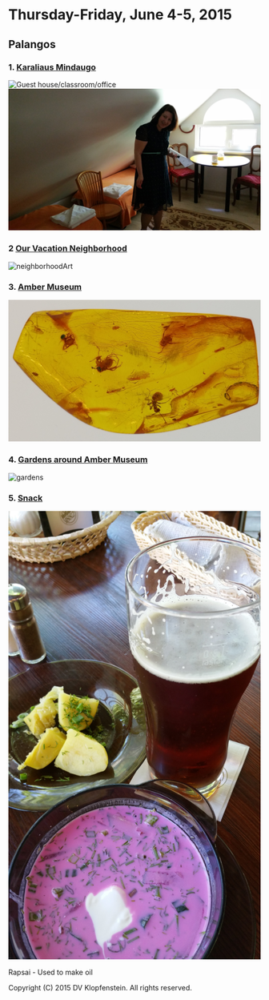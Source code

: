 # Thursday-Friday, June 4-5, 2015

## Palangos 

<a name="housing"></a>
### 1. [Karaliaus Mindaugo](housing.md)
![Guest house/classroom/office](20150604_132709.jpg)
![guest room](20150604_132945.jpg)

<a name="neighborhood"></a>
### 2  [Our Vacation Neighborhood](neighborhood.md)
![neighborhoodArt](20150605_131851.jpg)

<a name="amber"></a>
### 3. [Amber Museum](amber.md)
![amber](20150605_142140.jpg)

<a name="gardens"></a>
### 4. [Gardens around Amber Museum](gardens.md)
![gardens](20150605_150902.jpg)

<a name="snack"></a>
### 5. [Snack](snack.md)
![snack](20150605_154127.jpg)

Rapsai - Used to make oil

Copyright (C) 2015 DV Klopfenstein. All rights reserved.

